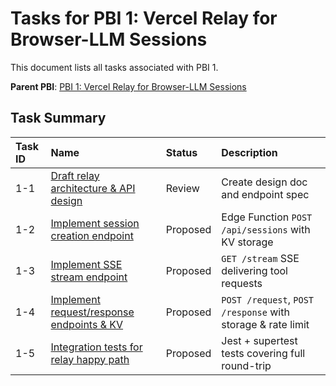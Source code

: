 # Tasks for PBI 1: Vercel Relay for Browser-LLM Sessions

This document lists all tasks associated with PBI 1.

**Parent PBI**: [PBI 1: Vercel Relay for Browser-LLM Sessions](./prd.md)

## Task Summary

| Task ID | Name | Status | Description |
| :------ | :--------------------------------------- | :------- | :--------------------------------- |
| 1-1 | [Draft relay architecture & API design](./1-1.md) | Review | Create design doc and endpoint spec |
| 1-2 | [Implement session creation endpoint](./1-2.md) | Proposed | Edge Function `POST /api/sessions` with KV storage |
| 1-3 | [Implement SSE stream endpoint](./1-3.md) | Proposed | `GET /stream` SSE delivering tool requests |
| 1-4 | [Implement request/response endpoints & KV](./1-4.md) | Proposed | `POST /request`, `POST /response` with storage & rate limit |
| 1-5 | [Integration tests for relay happy path](./1-5.md) | Proposed | Jest + supertest tests covering full round-trip | 